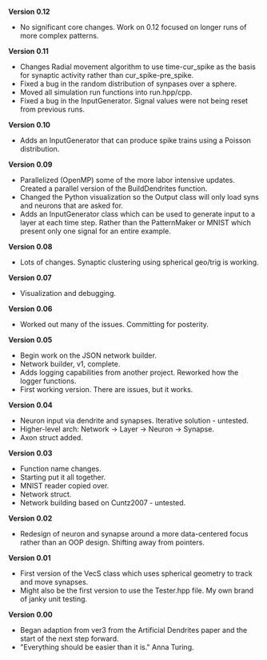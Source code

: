 **Version 0.12**
- No significant core changes. Work on 0.12 focused on longer runs of more complex patterns.

**Version 0.11**
- Changes Radial movement algorithm to use time-cur_spike as the basis for synaptic activity rather than cur_spike-pre_spike.
- Fixed a bug in the random distribution of synpases over a sphere.
- Moved all simulation run functions into run.hpp/cpp.
- Fixed a bug in the InputGenerator. Signal values were not being reset from previous runs.

**Version 0.10**
- Adds an InputGenerator that can produce spike trains using a Poisson distribution.

**Version 0.09**
- Parallelized (OpenMP) some of the more labor intensive updates. Created a parallel version of the BuildDendrites function.
- Changed the Python visualization so the Output class will only load syns and neurons that are asked for.
- Adds an InputGenerator class which can be used to generate input to a layer at each time step. Rather than the PatternMaker or MNIST which present only one signal for an entire example.

**Version 0.08**
- Lots of changes. Synaptic clustering using spherical geo/trig is working.

**Version 0.07**
- Visualization and debugging.

**Version 0.06**
- Worked out many of the issues. Committing for posterity.

**Version 0.05**
- Begin work on the JSON network builder.
- Network builder, v1, complete.
- Adds logging capabilities from another project. Reworked how the logger functions.
- First working version. There are issues, but it works.

**Version 0.04**
- Neuron input via dendrite and synapses. Iterative solution - untested.
- Higher-level arch: Network -> Layer -> Neuron -> Synapse.
- Axon struct added.

**Version 0.03**
- Function name changes.
- Starting put it all together.
- MNIST reader copied over.
- Network struct.
- Network building based on Cuntz2007 - untested.

**Version 0.02**
- Redesign of neuron and synapse around a more data-centered focus rather than an OOP design. Shifting away from pointers.

**Version 0.01**
- First version of the VecS class which uses spherical geometry to track and move synapses.
- Might also be the first version to use the Tester.hpp file. My own brand of janky unit testing.

**Version 0.00**
- Began adaption from ver3 from the Artificial Dendrites paper and the start of the next step forward.
- "Everything should be easier than it is." Anna Turing.